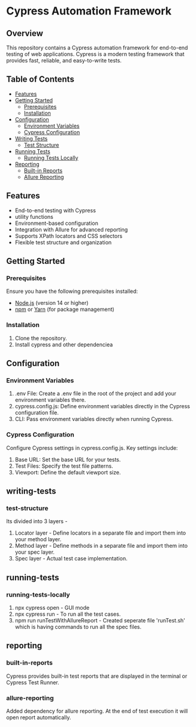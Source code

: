 # Cypress Automation Framework

## Overview

This repository contains a Cypress automation framework for end-to-end testing of web applications. Cypress is a modern testing framework that provides fast, reliable, and easy-to-write tests.

## Table of Contents

- [Features](#features)
- [Getting Started](#getting-started)
  - [Prerequisites](#prerequisites)
  - [Installation](#installation)
- [Configuration](#configuration)
  - [Environment Variables](#environment-variables)
  - [Cypress Configuration](#cypress-configuration)
- [Writing Tests](#writing-tests)
  - [Test Structure](#test-structure)
- [Running Tests](#running-tests)
  - [Running Tests Locally](#running-tests-locally)
- [Reporting](#reporting)
  - [Built-in Reports](#built-in-reports)
  - [Allure Reporting](#allure-reporting)

## Features

- End-to-end testing with Cypress
- utility functions
- Environment-based configuration
- Integration with Allure for advanced reporting
- Supports XPath locators and CSS selectors
- Flexible test structure and organization

## Getting Started

### Prerequisites

Ensure you have the following prerequisites installed:

- [Node.js](https://nodejs.org/) (version 14 or higher)
- [npm](https://www.npmjs.com/) or [Yarn](https://yarnpkg.com/) (for package management)

### Installation

1. Clone the repository.
2. Install cypress and other dependenciea


## Configuration

### Environment Variables

1. .env File: Create a .env file in the root of the project and add your environment variables there.
2. cypress.config.js: Define environment variables directly in the Cypress configuration file.
3. CLI: Pass environment variables directly when running Cypress.

### Cypress Configuration

Configure Cypress settings in cypress.config.js. Key settings include:

1. Base URL: Set the base URL for your tests.
2. Test Files: Specify the test file patterns.
3. Viewport: Define the default viewport size.

## writing-tests

### test-structure

Its divided into 3 layers - 

1. Locator layer - Define locators in a separate file and import them into your method layer.
2. Method layer - Define methods in a separate file and import them into your spec layer.
3. Spec layer - Actual test case implementation.


## running-tests

### running-tests-locally

1. npx cypress open - GUI mode
2. npx cypress run - To run all the test cases.
3. npm run runTestWithAllureReport - 
Created seperate file 'runTest.sh' which is having commands to run all the spec files.

## reporting

### built-in-reports 
Cypress provides built-in test reports that are displayed in the terminal or Cypress Test Runner.

### allure-reporting
Added dependency for allure reporting. At the end of test execution it will open report automatically.
